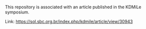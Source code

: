 This repository is associated with an article published in the KDMiLe symposium.

Link: https://sol.sbc.org.br/index.php/kdmile/article/view/30943
